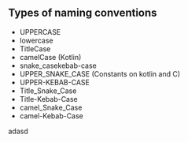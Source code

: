 ## Types of naming conventions
- UPPERCASE
- lowercase
- TitleCase
- camelCase (Kotlin)
- snake_casekebab-case
- UPPER_SNAKE_CASE (Constants on kotlin and C)
- UPPER-KEBAB-CASE
- Title_Snake_Case
- Title-Kebab-Case
- camel_Snake_Case
- camel-Kebab-Case

adasd